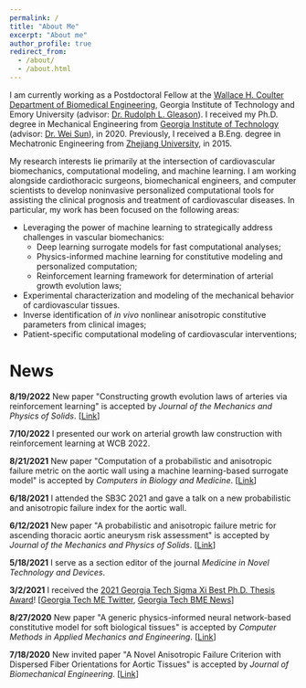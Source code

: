 ```yaml
---
permalink: /
title: "About Me"
excerpt: "About me"
author_profile: true
redirect_from: 
  - /about/
  - /about.html
---
```


I am currently working as a Postdoctoral Fellow at the [Wallace H. Coulter Department of Biomedical Engineering](https://bme.gatech.edu/bme/), Georgia Institute of Technology and Emory University (advisor: [Dr. Rudolph L. Gleason](https://www.me.gatech.edu/faculty/gleason)). I received my Ph.D. degree in Mechanical Engineering from [Georgia Institute of Technology](https://www.gatech.edu/) (advisor: [Dr. Wei Sun](https://petitinstitute.gatech.edu/wei-sun)), in 2020. Previously, I received a B.Eng. degree in Mechatronic Engineering from [Zhejiang University](https://www.zju.edu.cn/english/), in 2015.

My research interests lie primarily at the intersection of cardiovascular biomechanics, computational modeling, and machine learning. I am working alongside cardiothoracic surgeons, biomechanical engineers, and computer scientists to develop noninvasive personalized computational tools for assisting the clinical prognosis and treatment of cardiovascular diseases. In particular, my work has been focused on the following areas:
* Leveraging the power of machine learning to strategically address challenges in vascular biomechanics:
  * Deep learning surrogate models for fast computational analyses;
  * Physics-informed machine learning for constitutive modeling and personalized computation;
  * Reinforcement learning framework for determination of arterial growth evolution laws;
* Experimental characterization and modeling of the mechanical behavior of cardiovascular tissues.
* Inverse identification of *in vivo* nonlinear anisotropic constitutive parameters from clinical images;
* Patient-specific computational modeling of cardiovascular interventions;


News
===============
**8/19/2022** New paper "Constructing growth evolution laws of arteries via reinforcement learning" is accepted by *Journal of the Mechanics and Physics of Solids*. [[Link](https://www.sciencedirect.com/science/article/pii/S002250962200223X)]

**7/10/2022** I presented our work on arterial growth law construction with reinforcement learning at WCB 2022.

**8/21/2021** New paper "Computation of a probabilistic and anisotropic failure metric on the aortic wall using a machine learning-based surrogate model" is accepted by *Computers in Biology and Medicine*. [[Link](https://www.sciencedirect.com/science/article/pii/S0010482521005886?via%3Dihub)]

**6/18/2021** I attended the SB3C 2021 and gave a talk on a new probabilistic and anisotropic failure index for the aortic wall.

**6/12/2021** New paper "A probabilistic and anisotropic failure metric for ascending thoracic aortic aneurysm risk assessment" is accepted by *Journal of the Mechanics and Physics of Solids*. [[Link](https://www.sciencedirect.com/science/article/abs/pii/S002250962100199X?via%3Dihub)]

**5/18/2021** I serve as a section editor of the journal *Medicine in Novel Technology and Devices*.

**3/2/2021** I received the [2021 Georgia Tech Sigma Xi Best Ph.D. Thesis Award](https://cpb-us-w2.wpmucdn.com/sites.gatech.edu/dist/0/283/files/2021/03/2021-Sigma-Xi-Research-Award-Winners.final_.pdf)! [[Georgia Tech ME Twitter](https://twitter.com/MEGeorgiaTech/status/1367938343640707077), [Georgia Tech BME News](https://bme.gatech.edu/bme/news/sigma-xi-honors-voit-mitchell-impactful-research-2021-awards)]

**8/27/2020** New paper "A generic physics-informed neural network-based constitutive model for soft biological tissues" is accepted by *Computer Methods in Applied Mechanics and Engineering*. [[Link](https://www.sciencedirect.com/science/article/pii/S0045782520305879)]

**7/18/2020** New invited paper "A Novel Anisotropic Failure Criterion with Dispersed Fiber Orientations for Aortic Tissues" is accepted by *Journal of Biomechanical Engineering*. [[Link](https://asmedigitalcollection.asme.org/biomechanical/article/142/11/111002/1086084/A-Novel-Anisotropic-Failure-Criterion-With)]

